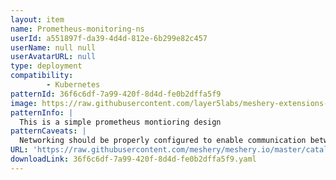 ```yaml
---
layout: item
name: Prometheus-monitoring-ns
userId: a551897f-da39-4d4d-812e-6b299e82c457
userName: null null
userAvatarURL: null
type: deployment
compatibility: 
        - Kubernetes
patternId: 36f6c6df-7a99-420f-8d4d-fe0b2dffa5f9
image: https://raw.githubusercontent.com/layer5labs/meshery-extensions-packages/master/action-assets/design-assets/36f6c6df-7a99-420f-8d4d-fe0b2dffa5f9.png
patternInfo: |
  This is a simple prometheus montioring design
patternCaveats: |
  Networking should be properly configured to enable communication between the frontend and backend components of the app.
URL: 'https://raw.githubusercontent.com/meshery/meshery.io/master/catalog/36f6c6df-7a99-420f-8d4d-fe0b2dffa5f9.yaml'
downloadLink: 36f6c6df-7a99-420f-8d4d-fe0b2dffa5f9.yaml
---
```

